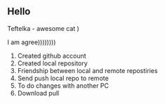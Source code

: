 ## Hello

Teftelka - awesome cat )

I am agree))))))))

1. Created github account
2. Created local repository
3. Friendship between local and remote repostiries
4. Send push local repo to remote
5. To do changes with another PC
6. Download pull 
